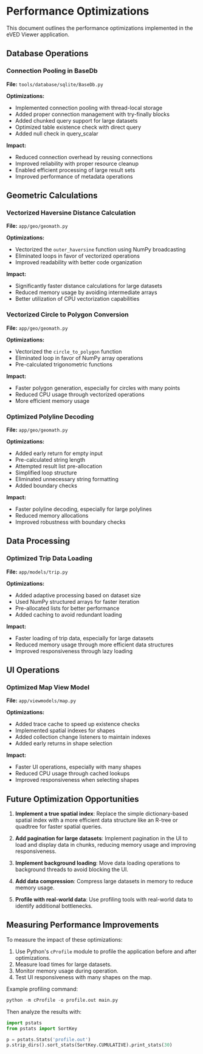 # Performance Optimizations

This document outlines the performance optimizations implemented in the eVED Viewer application.

## Database Operations

### Connection Pooling in BaseDb

**File:** `tools/database/sqlite/BaseDb.py`

**Optimizations:**
- Implemented connection pooling with thread-local storage
- Added proper connection management with try-finally blocks
- Added chunked query support for large datasets
- Optimized table existence check with direct query
- Added null check in query_scalar

**Impact:**
- Reduced connection overhead by reusing connections
- Improved reliability with proper resource cleanup
- Enabled efficient processing of large result sets
- Improved performance of metadata operations

## Geometric Calculations

### Vectorized Haversine Distance Calculation

**File:** `app/geo/geomath.py`

**Optimizations:**
- Vectorized the `outer_haversine` function using NumPy broadcasting
- Eliminated loops in favor of vectorized operations
- Improved readability with better code organization

**Impact:**
- Significantly faster distance calculations for large datasets
- Reduced memory usage by avoiding intermediate arrays
- Better utilization of CPU vectorization capabilities

### Vectorized Circle to Polygon Conversion

**File:** `app/geo/geomath.py`

**Optimizations:**
- Vectorized the `circle_to_polygon` function
- Eliminated loop in favor of NumPy array operations
- Pre-calculated trigonometric functions

**Impact:**
- Faster polygon generation, especially for circles with many points
- Reduced CPU usage through vectorized operations
- More efficient memory usage

### Optimized Polyline Decoding

**File:** `app/geo/geomath.py`

**Optimizations:**
- Added early return for empty input
- Pre-calculated string length
- Attempted result list pre-allocation
- Simplified loop structure
- Eliminated unnecessary string formatting
- Added boundary checks

**Impact:**
- Faster polyline decoding, especially for large polylines
- Reduced memory allocations
- Improved robustness with boundary checks

## Data Processing

### Optimized Trip Data Loading

**File:** `app/models/trip.py`

**Optimizations:**
- Added adaptive processing based on dataset size
- Used NumPy structured arrays for faster iteration
- Pre-allocated lists for better performance
- Added caching to avoid redundant loading

**Impact:**
- Faster loading of trip data, especially for large datasets
- Reduced memory usage through more efficient data structures
- Improved responsiveness through lazy loading

## UI Operations

### Optimized Map View Model

**File:** `app/viewmodels/map.py`

**Optimizations:**
- Added trace cache to speed up existence checks
- Implemented spatial indexes for shapes
- Added collection change listeners to maintain indexes
- Added early returns in shape selection

**Impact:**
- Faster UI operations, especially with many shapes
- Reduced CPU usage through cached lookups
- Improved responsiveness when selecting shapes

## Future Optimization Opportunities

1. **Implement a true spatial index**: Replace the simple dictionary-based spatial index with a more efficient data structure like an R-tree or quadtree for faster spatial queries.

2. **Add pagination for large datasets**: Implement pagination in the UI to load and display data in chunks, reducing memory usage and improving responsiveness.

3. **Implement background loading**: Move data loading operations to background threads to avoid blocking the UI.

4. **Add data compression**: Compress large datasets in memory to reduce memory usage.

5. **Profile with real-world data**: Use profiling tools with real-world data to identify additional bottlenecks.

## Measuring Performance Improvements

To measure the impact of these optimizations:

1. Use Python's `cProfile` module to profile the application before and after optimizations.
2. Measure load times for large datasets.
3. Monitor memory usage during operation.
4. Test UI responsiveness with many shapes on the map.

Example profiling command:

```python
python -m cProfile -o profile.out main.py
```

Then analyze the results with:

```python
import pstats
from pstats import SortKey

p = pstats.Stats('profile.out')
p.strip_dirs().sort_stats(SortKey.CUMULATIVE).print_stats(30)
```